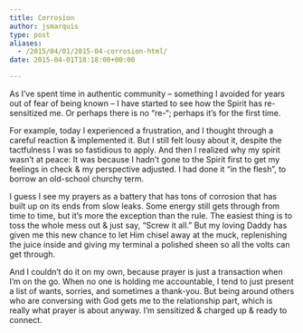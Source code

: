 ```yaml
---
title: Corrosion
author: jsmarquis
type: post
aliases:
  - /2015/04/01/2015-04-corrosion-html/
date: 2015-04-01T18:18:00+00:00

---
```

As I&#8217;ve spent time in authentic community &#8211; something I avoided for years out of fear of being known &#8211; I have started to see how the Spirit has re-sensitized me. Or perhaps there is no &#8220;re-&#8220;; perhaps it&#8217;s for the first time.

For example, today I experienced a frustration, and I thought through a careful reaction & implemented it. But I still felt lousy about it, despite the tactfulness I was so fastidious to apply. And then I realized why my spirit wasn&#8217;t at peace: It was because I hadn&#8217;t gone to the Spirit first to get my feelings in check & my perspective adjusted. I had done it &#8220;in the flesh&#8221;, to borrow an old-school churchy term.

I guess I see my prayers as a battery that has tons of corrosion that has built up on its ends from slow leaks. Some energy still gets through from time to time, but it&#8217;s more the exception than the rule. The easiest thing is to toss the whole mess out & just say, &#8220;Screw it all.&#8221; But my loving Daddy has given me this new chance to let Him chisel away at the muck, replenishing the juice inside and giving my terminal a polished sheen so all the volts can get through. 

And I couldn&#8217;t do it on my own, because prayer is just a transaction when I&#8217;m on the go. When no one is holding me accountable, I tend to just present a list of wants, sorries, and sometimes a thank-you. But being around others who are conversing with God gets me to the relationship part, which is really what prayer is about anyway. I&#8217;m sensitized & charged up & ready to connect.